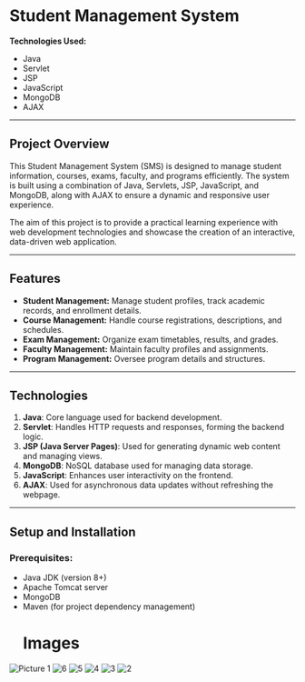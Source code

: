 # Student Management System

**Technologies Used:**  
- Java  
- Servlet  
- JSP  
- JavaScript  
- MongoDB  
- AJAX

---

## Project Overview

This Student Management System (SMS) is designed to manage student information, courses, exams, faculty, and programs efficiently. The system is built using a combination of Java, Servlets, JSP, JavaScript, and MongoDB, along with AJAX to ensure a dynamic and responsive user experience.

The aim of this project is to provide a practical learning experience with web development technologies and showcase the creation of an interactive, data-driven web application.

---

## Features

- **Student Management:** Manage student profiles, track academic records, and enrollment details.
- **Course Management:** Handle course registrations, descriptions, and schedules.
- **Exam Management:** Organize exam timetables, results, and grades.
- **Faculty Management:** Maintain faculty profiles and assignments.
- **Program Management:** Oversee program details and structures.

---

## Technologies

1. **Java**: Core language used for backend development.
2. **Servlet**: Handles HTTP requests and responses, forming the backend logic.
3. **JSP (Java Server Pages)**: Used for generating dynamic web content and managing views.
4. **MongoDB**: NoSQL database used for managing data storage.
5. **JavaScript**: Enhances user interactivity on the frontend.
6. **AJAX**: Used for asynchronous data updates without refreshing the webpage.

---

## Setup and Installation

### Prerequisites:
- Java JDK (version 8+)
- Apache Tomcat server
- MongoDB
- Maven (for project dependency management)
  # Images
![Picture 1](https://github.com/user-attachments/assets/48446971-62f2-49ef-9401-3d57c03b95b8)
![6](https://github.com/user-attachments/assets/31612761-0949-4f36-86ff-3e4ed54c70c0)
![5](https://github.com/user-attachments/assets/babd1c2d-d825-4781-9f62-379ce1c1c462)
![4](https://github.com/user-attachments/assets/0da3ed8e-7206-4e13-abc8-d7bc0f752da3)
![3](https://github.com/user-attachments/assets/1a64ee05-ee5e-4258-a550-599ca40c8b44)
![2](https://github.com/user-attachments/assets/71f19b49-cb93-4d9f-9afc-a404740c7958)

  
